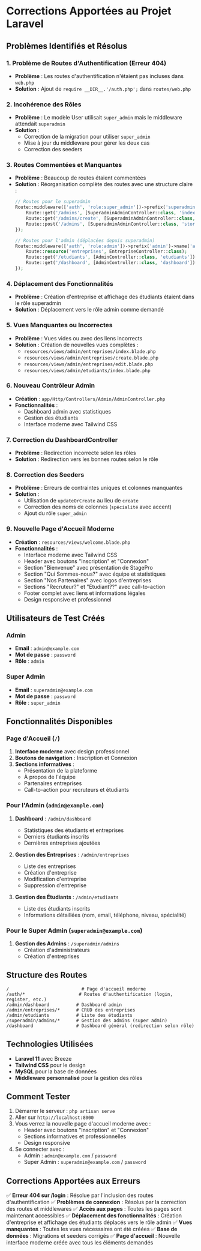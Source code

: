 # Corrections Apportées au Projet Laravel

## Problèmes Identifiés et Résolus

### 1. **Problème de Routes d'Authentification (Erreur 404)**
- **Problème** : Les routes d'authentification n'étaient pas incluses dans `web.php`
- **Solution** : Ajout de `require __DIR__.'/auth.php';` dans `routes/web.php`

### 2. **Incohérence des Rôles**
- **Problème** : Le modèle User utilisait `super_admin` mais le middleware attendait `superadmin`
- **Solution** : 
  - Correction de la migration pour utiliser `super_admin`
  - Mise à jour du middleware pour gérer les deux cas
  - Correction des seeders

### 3. **Routes Commentées et Manquantes**
- **Problème** : Beaucoup de routes étaient commentées
- **Solution** : Réorganisation complète des routes avec une structure claire :
  ```php
  // Routes pour le superadmin
  Route::middleware(['auth', 'role:super_admin'])->prefix('superadmin')->name('superadmin.')->group(function () {
      Route::get('/admins', [SuperadminAdminController::class, 'index'])->name('admins.index');
      Route::get('/admins/create', [SuperadminAdminController::class, 'create'])->name('admins.create');
      Route::post('/admins', [SuperadminAdminController::class, 'store'])->name('admins.store');
  });

  // Routes pour l'admin (déplacées depuis superadmin)
  Route::middleware(['auth', 'role:admin'])->prefix('admin')->name('admin.')->group(function () {
      Route::resource('entreprises', EntrepriseController::class);
      Route::get('/etudiants', [AdminController::class, 'etudiants'])->name('etudiants.index');
      Route::get('/dashboard', [AdminController::class, 'dashboard'])->name('dashboard');
  });
  ```

### 4. **Déplacement des Fonctionnalités**
- **Problème** : Création d'entreprise et affichage des étudiants étaient dans le rôle superadmin
- **Solution** : Déplacement vers le rôle admin comme demandé

### 5. **Vues Manquantes ou Incorrectes**
- **Problème** : Vues vides ou avec des liens incorrects
- **Solution** : Création de nouvelles vues complètes :
  - `resources/views/admin/entreprises/index.blade.php`
  - `resources/views/admin/entreprises/create.blade.php`
  - `resources/views/admin/entreprises/edit.blade.php`
  - `resources/views/admin/etudiants/index.blade.php`

### 6. **Nouveau Contrôleur Admin**
- **Création** : `app/Http/Controllers/Admin/AdminController.php`
- **Fonctionnalités** :
  - Dashboard admin avec statistiques
  - Gestion des étudiants
  - Interface moderne avec Tailwind CSS

### 7. **Correction du DashboardController**
- **Problème** : Redirection incorrecte selon les rôles
- **Solution** : Redirection vers les bonnes routes selon le rôle

### 8. **Correction des Seeders**
- **Problème** : Erreurs de contraintes uniques et colonnes manquantes
- **Solution** : 
  - Utilisation de `updateOrCreate` au lieu de `create`
  - Correction des noms de colonnes (`spécialité` avec accent)
  - Ajout du rôle `super_admin`

### 9. **Nouvelle Page d'Accueil Moderne**
- **Création** : `resources/views/welcome.blade.php`
- **Fonctionnalités** :
  - Interface moderne avec Tailwind CSS
  - Header avec boutons "Inscription" et "Connexion"
  - Section "Bienvenue" avec présentation de StagePro
  - Section "Qui Sommes-nous?" avec équipe et statistiques
  - Section "Nos Partenaires" avec logos d'entreprises
  - Sections "Recruteur?" et "Étudiant??" avec call-to-action
  - Footer complet avec liens et informations légales
  - Design responsive et professionnel

## Utilisateurs de Test Créés

### Admin
- **Email** : `admin@example.com`
- **Mot de passe** : `password`
- **Rôle** : `admin`

### Super Admin
- **Email** : `superadmin@example.com`
- **Mot de passe** : `password`
- **Rôle** : `super_admin`

## Fonctionnalités Disponibles

### Page d'Accueil (`/`)
1. **Interface moderne** avec design professionnel
2. **Boutons de navigation** : Inscription et Connexion
3. **Sections informatives** :
   - Présentation de la plateforme
   - À propos de l'équipe
   - Partenaires entreprises
   - Call-to-action pour recruteurs et étudiants

### Pour l'Admin (`admin@example.com`)
1. **Dashboard** : `/admin/dashboard`
   - Statistiques des étudiants et entreprises
   - Derniers étudiants inscrits
   - Dernières entreprises ajoutées

2. **Gestion des Entreprises** : `/admin/entreprises`
   - Liste des entreprises
   - Création d'entreprise
   - Modification d'entreprise
   - Suppression d'entreprise

3. **Gestion des Étudiants** : `/admin/etudiants`
   - Liste des étudiants inscrits
   - Informations détaillées (nom, email, téléphone, niveau, spécialité)

### Pour le Super Admin (`superadmin@example.com`)
1. **Gestion des Admins** : `/superadmin/admins`
   - Création d'administrateurs
   - Création d'entreprises

## Structure des Routes

```
/                           # Page d'accueil moderne
/auth/*                    # Routes d'authentification (login, register, etc.)
/admin/dashboard          # Dashboard admin
/admin/entreprises/*      # CRUD des entreprises
/admin/etudiants          # Liste des étudiants
/superadmin/admins/*      # Gestion des admins (super admin)
/dashboard                # Dashboard général (redirection selon rôle)
```

## Technologies Utilisées

- **Laravel 11** avec Breeze
- **Tailwind CSS** pour le design
- **MySQL** pour la base de données
- **Middleware personnalisé** pour la gestion des rôles

## Comment Tester

1. Démarrer le serveur : `php artisan serve`
2. Aller sur `http://localhost:8000`
3. Vous verrez la nouvelle page d'accueil moderne avec :
   - Header avec boutons "Inscription" et "Connexion"
   - Sections informatives et professionnelles
   - Design responsive
4. Se connecter avec :
   - Admin : `admin@example.com` / `password`
   - Super Admin : `superadmin@example.com` / `password`

## Corrections Apportées aux Erreurs

✅ **Erreur 404 sur /login** : Résolue par l'inclusion des routes d'authentification
✅ **Problèmes de connexion** : Résolus par la correction des routes et middlewares
✅ **Accès aux pages** : Toutes les pages sont maintenant accessibles
✅ **Déplacement des fonctionnalités** : Création d'entreprise et affichage des étudiants déplacés vers le rôle admin
✅ **Vues manquantes** : Toutes les vues nécessaires ont été créées
✅ **Base de données** : Migrations et seeders corrigés
✅ **Page d'accueil** : Nouvelle interface moderne créée avec tous les éléments demandés 